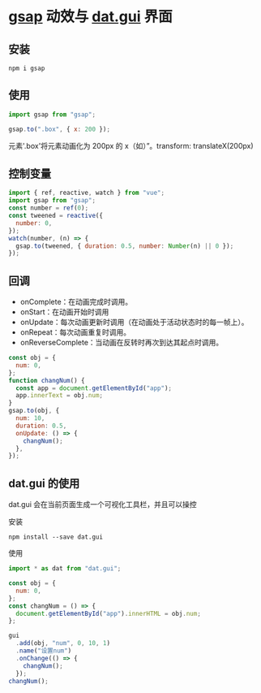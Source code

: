# [gsap](https://greensock.com/get-started/) 动效与 [dat.gui](https://github.com/dataarts/dat.gui) 界面

## 安装

```
npm i gsap
```

## 使用

```js
import gsap from "gsap";

gsap.to(".box", { x: 200 });
```

元素'.box'将元素动画化为 200px 的 x（如）”。transform: translateX(200px)

## 控制变量

```js
import { ref, reactive, watch } from "vue";
import gsap from "gsap";
const number = ref(0);
const tweened = reactive({
  number: 0,
});
watch(number, (n) => {
  gsap.to(tweened, { duration: 0.5, number: Number(n) || 0 });
});
```

## 回调

- onComplete：在动画完成时调用。
- onStart：在动画开始时调用
- onUpdate：每次动画更新时调用（在动画处于活动状态时的每一帧上）。
- onRepeat：每次动画重复时调用。
- onReverseComplete：当动画在反转时再次到达其起点时调用。

```js
const obj = {
  num: 0,
};
function changNum() {
  const app = document.getElementById("app");
  app.innerText = obj.num;
}
gsap.to(obj, {
  num: 10,
  duration: 0.5,
  onUpdate: () => {
    changNum();
  },
});
```

## dat.gui 的使用

dat.gui 会在当前页面生成一个可视化工具栏，并且可以操控

安装

```
npm install --save dat.gui
```

使用

```js
import * as dat from "dat.gui";

const obj = {
  num: 0,
};
const changNum = () => {
  document.getElementById("app").innerHTML = obj.num;
};

gui
  .add(obj, "num", 0, 10, 1)
  .name("设置num")
  .onChange(() => {
    changNum();
  });
changNum();
```
